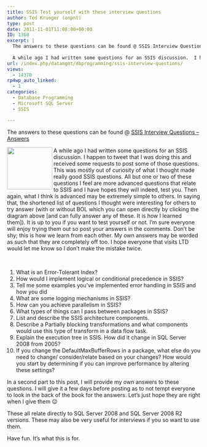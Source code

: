 ```yaml
---
title: SSIS Test yourself with these interview questions
author: Ted Krueger (onpnt)
type: post
date: 2011-11-01T11:08:00+00:00
ID: 1368
excerpt: |
  The answers to these questions can be found @ SSIS Interview Questions - Answers
  
  A while ago I had written some questions for an SSIS discussion.  I happen to tweet that I was doing this and received some requests to post some of those questions.  Th&hellip;
url: /index.php/datamgmt/dbprogramming/ssis-interview-questions/
views:
  - 14378
rp4wp_auto_linked:
  - 1
categories:
  - Database Programming
  - Microsoft SQL Server
  - SSIS

---
```

<p class="xmsonormal">
  The answers to these questions can be found @ <a href="/index.php/DataMgmt/ssis/ssis-interview-questions-answers">SSIS Interview Questions &#8211; Answers</a>
</p>

<div class="image_block">
  <a href="http://msdn.microsoft.com/en-us/library/ms141026.aspx"><img src="/wp-content/uploads/blogs/DataMgmt/ssis_center.gif?mtime=1320114889" alt="" width="118" height="110" align="left" /></a>
</div>

A while ago I had written some questions for an SSIS discussion. I happen to tweet that I was doing this and received some requests to post some of those questions. This was mostly out of curiosity of what I thought made really good SSIS questions. All but one or two of these questions I feel are more advanced questions that relate to SSIS and I have hopes they will indeed, test you. Then again, what I think is advanced may be extremely simple to others. In saying that, the shortened list of questions I thought were interesting for others to try answer (with or without BOL which you can open directly by clicking the diagram above [and can fully answer any of these. It is how I learned them]). It is up to you if you want to test yourself or not. I’m sure everyone will enjoy trying them out so post your answers in the comments. Don’t be shy; this is how we learn from each other. My own answers may be worded as such that they are completely off too. I hope everyone that visits LTD would let me know so I don’t make the mistake twice.

 

  1. What is an Error-Tolerant Index? 
  2. How would I implement logical or conditional precedence in SSIS?
  3. Tell me some examples you’ve implemented error handling in SSIS and how you did
  4. What are some logging mechanisms in SSIS?
  5. How can you achieve parallelism in SSIS?
  6. What types of things can I pass between packages in SSIS? 
  7. List and describe the SSIS architecture components.
  8. Describe a Partially blocking transformations and what components would use this type of transform in a data flow task.
  9. Explain the execution tree in SSIS. How did it change in SQL Server 2008 from 2005?
 10. If you change the DefaultMaxBufferRows in a package, what else do you need to change/ consider/relate based on your changes? How would you start by determining if you can improve performance by altering these settings? 

<p class="xmsonormal">
  In a second part to this post, I will provide my own answers to these questions. I will give it a few days before posting as to not tempt everyone to look in the back of the book for the answers. Let’s just hope they are right when I give them 😉
</p>

<p class="xmsonormal">
  These all relate directly to SQL Server 2008 and SQL Server 2008 R2 versions. These may also be very useful for interviews if you so want to use them.
</p>

Have fun. It’s what this is for.